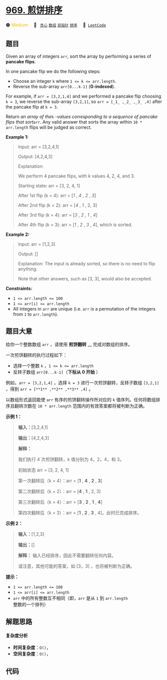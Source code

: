 # [969. 煎饼排序](https://leetcode.com/problems/pancake-sorting)

🟠 <font color=#ffb800>Medium</font>&emsp; 🔖&ensp; [`贪心`](/tag/greedy.md) [`数组`](/tag/array.md) [`双指针`](/tag/two-pointers.md) [`排序`](/tag/sorting.md)&emsp; 🔗&ensp;[`LeetCode`](https://leetcode.com/problems/pancake-sorting)

## 题目

Given an array of integers `arr`, sort the array by performing a series of
**pancake flips**.

In one pancake flip we do the following steps:

  * Choose an integer `k` where `1 <= k <= arr.length`.
  * Reverse the sub-array `arr[0...k-1]` (**0-indexed**).

For example, if `arr = [3,2,1,4]` and we performed a pancake flip choosing `k
= 3`, we reverse the sub-array `[3,2,1]`, so `arr = [_1_ ,_2_ ,_3_ ,4]` after
the pancake flip at `k = 3`.

Return _an array of the_`k` _-values corresponding to a sequence of pancake
flips that sort_`arr`. Any valid answer that sorts the array within `10 *
arr.length` flips will be judged as correct.



**Example 1:**

> Input: arr = [3,2,4,1]
> 
> Output: [4,2,4,3]
> 
> Explanation:
> 
> We perform 4 pancake flips, with k values 4, 2, 4, and 3.
> 
> Starting state: arr = [3, 2, 4, 1]
> 
> After 1st flip (k = 4): arr = [_1_ , _4_ , _2_ , _3_]
> 
> After 2nd flip (k = 2): arr = [_4_ , _1_ , 2, 3]
> 
> After 3rd flip (k = 4): arr = [_3_ , _2_ , _1_ , _4_]
> 
> After 4th flip (k = 3): arr = [_1_ , _2_ , _3_ , 4], which is sorted.

**Example 2:**

> Input: arr = [1,2,3]
> 
> Output: []
> 
> Explanation: The input is already sorted, so there is no need to flip anything.
> 
> Note that other answers, such as [3, 3], would also be accepted.

**Constraints:**

  * `1 <= arr.length <= 100`
  * `1 <= arr[i] <= arr.length`
  * All integers in `arr` are unique (i.e. `arr` is a permutation of the integers from `1` to `arr.length`).


## 题目大意

给你一个整数数组 `arr` ，请使用 **煎饼翻转** __ 完成对数组的排序。

一次煎饼翻转的执行过程如下：

  * 选择一个整数 `k` ，`1 <= k <= arr.length`
  * 反转子数组 `arr[0...k-1]`（**下标从 0 开始** ）

例如，`arr = [3,2,1,4]` ，选择 `k = 3` 进行一次煎饼翻转，反转子数组 `[3,2,1]` ，得到 `arr = [**1**
,**2** ,**3** ,4]` 。

以数组形式返回能使 `arr` 有序的煎饼翻转操作所对应的 `k` 值序列。任何将数组排序且翻转次数在 `10 * arr.length`
范围内的有效答案都将被判断为正确。

**示例 1：**

> 
> 
> 
> 
> 
> **输入：**[3,2,4,1]
> 
> **输出：**[4,2,4,3]
> 
> **解释：**
> 
> 我们执行 4 次煎饼翻转，k 值分别为 4，2，4，和 3。
> 
> 初始状态 arr = [3, 2, 4, 1]
> 
> 第一次翻转后（k = 4）：arr = [**1** , **4** , **2** , **3**]
> 
> 第二次翻转后（k = 2）：arr = [**4** , **1** , 2, 3]
> 
> 第三次翻转后（k = 4）：arr = [**3** , **2** , **1** , **4**]
> 
> 第四次翻转后（k = 3）：arr = [**1** , **2** , **3** , 4]，此时已完成排序。 
> 
> 

**示例 2：**

> 
> 
> 
> 
> 
> **输入：**[1,2,3]
> 
> **输出：**[]
> 
> **解释：** 输入已经排序，因此不需要翻转任何内容。
> 
> 请注意，其他可能的答案，如 [3，3] ，也将被判断为正确。
> 
> 

**提示：**

  * `1 <= arr.length <= 100`
  * `1 <= arr[i] <= arr.length`
  * `arr` 中的所有整数互不相同（即，`arr` 是从 `1` 到 `arr.length` 整数的一个排列）


## 解题思路

#### 复杂度分析

- **时间复杂度**：`O()`，
- **空间复杂度**：`O()`，

## 代码

```javascript

```